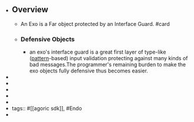 - ## Overview
	- An Exo is a Far object protected by an Interface Guard. #card
	- ### Defensive Objects
		- an exo's interface guard is a great first layer of type-like ([pattern](https://github.com/endojs/endo/tree/master/packages/patterns)-based) input validation protecting against many kinds of bad messages.The programmer's remaining burden to make the exo objects fully defensive thus becomes easier.
-
-
-
-
-
- tags:: #[[agoric sdk]], #Endo
-